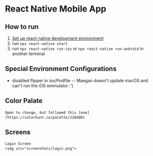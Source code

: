 # React Native Mobile App 
## How to run
1. [Set up react-native development environment](https://reactnative.dev/docs/environment-setup)
2. run `npx react-native start`
3. run `npx react-native run-ios` or `npx react-native run-android` in another terminal
## Special Environment Configurations
* disabled flipper in ios/Podfile -- Maegan doesn't update macOS and can't run the iOS emmulator :')
## Color Palate 
    Open to change, but followed this [one](https://colorhunt.co/palette/226680)
## Screens
    Login Screen
    <img src="screenshots/login.png">
